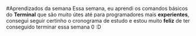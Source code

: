 #Aprendizados da semana
Essa semana, eu aprendi os comandos básicos do **Terminal** que são muito útes até para programadores mais **experientes**, consegui seguir certinho o cronograma de estudo e estou muito **feliz** de ter conseguido terminar essa semana 0 :D

